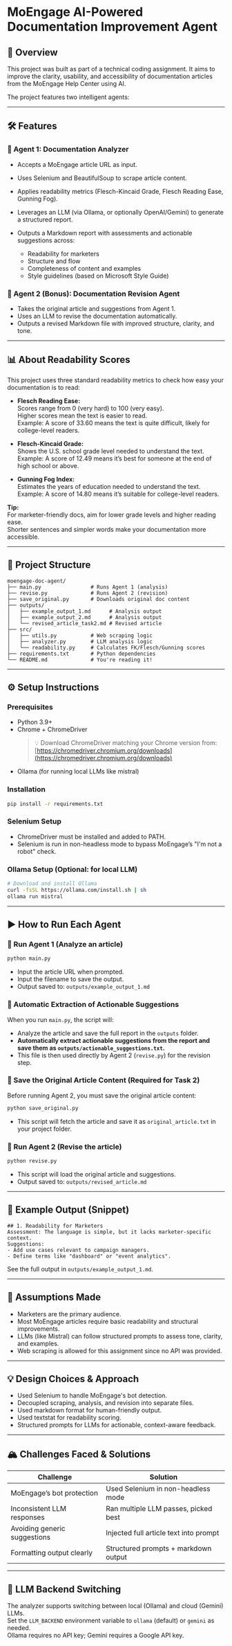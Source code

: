# MoEngage AI-Powered Documentation Improvement Agent

## 🚀 Overview

This project was built as part of a technical coding assignment. It aims to improve the clarity, usability, and accessibility of documentation articles from the MoEngage Help Center using AI.

The project features two intelligent agents:

---

## 🛠️ Features

### 🔹 Agent 1: Documentation Analyzer

* Accepts a MoEngage article URL as input.
* Uses Selenium and BeautifulSoup to scrape article content.
* Applies readability metrics (Flesch-Kincaid Grade, Flesch Reading Ease, Gunning Fog).
* Leverages an LLM (via Ollama, or optionally OpenAI/Gemini) to generate a structured report.
* Outputs a Markdown report with assessments and actionable suggestions across:

  * Readability for marketers
  * Structure and flow
  * Completeness of content and examples
  * Style guidelines (based on Microsoft Style Guide)

### 🔹 Agent 2 (Bonus): Documentation Revision Agent

* Takes the original article and suggestions from Agent 1.
* Uses an LLM to revise the documentation automatically.
* Outputs a revised Markdown file with improved structure, clarity, and tone.

---

## 📊 About Readability Scores

This project uses three standard readability metrics to check how easy your documentation is to read:

- **Flesch Reading Ease:**  
  Scores range from 0 (very hard) to 100 (very easy).  
  Higher scores mean the text is easier to read.  
  Example: A score of 33.60 means the text is quite difficult, likely for college-level readers.

- **Flesch-Kincaid Grade:**  
  Shows the U.S. school grade level needed to understand the text.  
  Example: A score of 12.49 means it’s best for someone at the end of high school or above.

- **Gunning Fog Index:**  
  Estimates the years of education needed to understand the text.  
  Example: A score of 14.80 means it’s suitable for college-level readers.

**Tip:**  
For marketer-friendly docs, aim for lower grade levels and higher reading ease.  
Shorter sentences and simpler words make your documentation more accessible.

---

## 📁 Project Structure

```
moengage-doc-agent/
├── main.py                # Runs Agent 1 (analysis)
├── revise.py              # Runs Agent 2 (revision)
├── save_original.py       # Downloads original doc content
├── outputs/
│   ├── example_output_1.md      # Analysis output
│   ├── example_output_2.md      # Analysis output
│   └── revised_article_task2.md # Revised article
├── src/
│   ├── utils.py           # Web scraping logic
│   ├── analyzer.py        # LLM analysis logic
│   └── readability.py     # Calculates FK/Flesch/Gunning scores
├── requirements.txt       # Python dependencies
└── README.md              # You're reading it!
```

---

## ⚙️ Setup Instructions

### Prerequisites

* Python 3.9+
* Chrome + ChromeDriver  
  > 💡 Download ChromeDriver matching your Chrome version from: [https://chromedriver.chromium.org/downloads](https://chromedriver.chromium.org/downloads)
* Ollama (for running local LLMs like mistral)

### Installation

```sh
pip install -r requirements.txt
```

### Selenium Setup

* ChromeDriver must be installed and added to PATH.
* Selenium is run in non-headless mode to bypass MoEngage’s "I'm not a robot" check.

### Ollama Setup (Optional: for local LLM)

```sh
# Download and install Ollama
curl -fsSL https://ollama.com/install.sh | sh
ollama run mistral
```

---

## ▶️ How to Run Each Agent

### 🔹 Run Agent 1 (Analyze an article)

```sh
python main.py
```

* Input the article URL when prompted.
* Input the filename to save the output.
* Output saved to: `outputs/example_output_1.md`

### 🔹 Automatic Extraction of Actionable Suggestions

When you run `main.py`, the script will:

* Analyze the article and save the full report in the `outputs` folder.
* **Automatically extract actionable suggestions from the report and save them as `outputs/actionable_suggestions.txt`.**
* This file is then used directly by Agent 2 (`revise.py`) for the revision step.

### 🔹 Save the Original Article Content (Required for Task 2)

Before running Agent 2, you must save the original article content:

```sh
python save_original.py
```
- This script will fetch the article and save it as `original_article.txt` in your project folder.

### 🔹 Run Agent 2 (Revise the article)

```sh
python revise.py
```

* This script will load the original article and suggestions.
* Output saved to: `outputs/revised_article.md`

---

## 📝 Example Output (Snippet)

```
## 1. Readability for Marketers
Assessment: The language is simple, but it lacks marketer-specific context.
Suggestions:
- Add use cases relevant to campaign managers.
- Define terms like "dashboard" or "event analytics".
```

See the full output in `outputs/example_output_1.md`.

---

## 🧠 Assumptions Made

* Marketers are the primary audience.
* Most MoEngage articles require basic readability and structural improvements.
* LLMs (like Mistral) can follow structured prompts to assess tone, clarity, and examples.
* Web scraping is allowed for this assignment since no API was provided.

---

## 💡 Design Choices & Approach

* Used Selenium to handle MoEngage's bot detection.
* Decoupled scraping, analysis, and revision into separate files.
* Used markdown format for human-friendly output.
* Used textstat for readability scoring.
* Structured prompts for LLMs for actionable, context-aware feedback.

---

## 🏔️ Challenges Faced & Solutions

| Challenge                    | Solution                               |
| ---------------------------- | -------------------------------------- |
| MoEngage’s bot protection    | Used Selenium in non-headless mode     |
| Inconsistent LLM responses   | Ran multiple LLM passes, picked best   |
| Avoiding generic suggestions | Injected full article text into prompt |
| Formatting output clearly    | Structured prompts + markdown output   |

---

## 🧠 LLM Backend Switching

The analyzer supports switching between local (Ollama) and cloud (Gemini) LLMs.  
Set the `LLM_BACKEND` environment variable to `ollama` (default) or `gemini` as needed.  
Ollama requires no API key; Gemini requires a Google API key.


